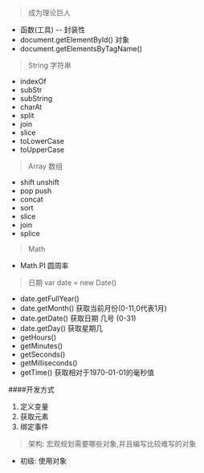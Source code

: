 > 成为理论巨人

- 函数(工具) -- 封装性
- document.getElementById() 对象
- document.getElementsByTagName()

> String 字符串

- indexOf
- subStr
- subString
- charAt
- split
- join
- slice
- toLowerCase
- toUpperCase

> Array 数组

- shift unshift
- pop push
- concat
- sort
- slice
- join
- splice

> Math

- Math.PI 圆周率

> 日期 var date = new Date()

- date.getFullYear()
- date.getMonth() 获取当前月份(0-11,0代表1月) 
- date.getDate() 获取日期 几号  (0-31)
- date.getDay()  获取星期几
- getHours()
- getMinutes()
- getSeconds()
- getMilliseconds()
- getTime() 获取相对于1970-01-01的毫秒值

####开发方式
 1. 定义变量
 2. 获取元素
 3. 绑定事件
 
 > 架构: 宏观规划需要哪些对象,并且编写比较难写的对象
 
 - 初级: 使用对象
